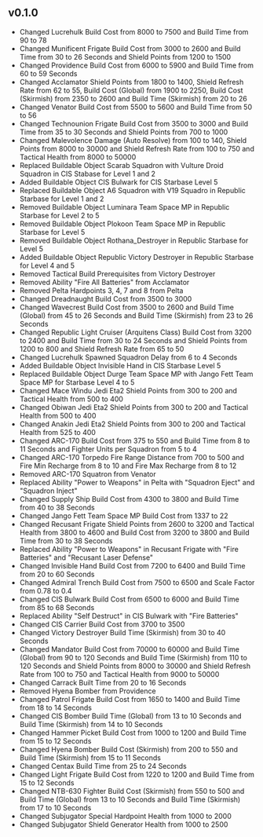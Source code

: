 ## v0.1.0

- Changed Lucrehulk Build Cost from 8000 to 7500 and Build Time from 90 to 78
- Changed Munificent Frigate Build Cost from 3000 to 2600 and Build Time from 30 to 26 Seconds and Shield Points from 1200 to 1500
- Changed Providence Build Cost from 6000 to 5900 and Build Time from 60 to 59 Seconds
- Changed Acclamator Shield Points from 1800 to 1400, Shield Refresh Rate from 62 to 55, Build Cost (Global) from 1900 to 2250, Build Cost (Skirmish) from 2350 to 2600 and Build Time (Skirmish) from 20 to 26
- Changed Venator Build Cost from 5500 to 5600 and Build Time from 50 to 56
- Changed Technounion Frigate Build Cost from 3500 to 3000 and Build Time from 35 to 30 Seconds and Shield Points from 700 to 1000
- Changed Malevolence Damage (Auto Resolve) from 100 to 140, Shield Points from 8000 to 30000 and Shield Refresh Rate from 100 to 750 and Tactical Health from 8000 to 50000
- Replaced Buildable Object Scarab Squadron with Vulture Droid Squadron in CIS Stabase for Level 1 and 2
- Added Buildable Object CIS Bulwark for CIS Starbase Level 5
- Replaced Buildable Object A6 Squadron with V19 Squadro in Republic Starbase for Level 1 and 2
- Removed Buildable Object Luminara Team Space MP in Republic Starbase for Level 2 to 5
- Removed Buildable Object Plokoon Team Space MP in Republic Starbase for Level 5
- Removed Buildable Object Rothana_Destroyer in Republic Starbase for Level 5
- Added Buildable Object Republic Victory Destroyer in Republic Starbase for Level 4 and 5
- Removed Tactical Build Prerequisites from Victory Destroyer
- Removed Ability "Fire All Batteries" from Acclamator
- Removed Pelta Hardpoints 3, 4, 7 and 8 from Pelta
- Changed Dreadnaught Build Cost from 3500 to 3000
- Changed Wavecrest Build Cost from 3500 to 2600 and Build Time (Global) from 45 to 26 Seconds and Build Time (Skirmish) from 23 to 26 Seconds
- Changed Republic Light Cruiser (Arquitens Class) Build Cost from 3200 to 2400 and Build Time from 30 to 24 Seconds and Shield Points from 1200 to 800 and Shield Refresh Rate from 65 to 50
- Changed Lucrehulk Spawned Squadron Delay from 6 to 4 Seconds
- Added Buildable Object Invisible Hand in CIS Starbase Level 5
- Replaced Buildable Object Durge Team Space MP with Jango Fett Team Space MP for Starbase Level 4 to 5
- Changed Mace Windu Jedi Eta2 Shield Points from 300 to 200 and Tactical Health from 500 to 400
- Changed Obiwan Jedi Eta2 Shield Points from 300 to 200 and Tactical Health from 500 to 400
- Changed Anakin Jedi Eta2 Shield Points from 300 to 200 and Tactical Health from 525 to 400
- Changed ARC-170 Build Cost from 375 to 550 and Build Time from 8 to 11 Seconds and Fighter Units per Squadron from 5 to 4
- Changed ARC-170 Torpedo Fire Range Distance from 700 to 500 and Fire Min Recharge from 8 to 10 and Fire Max Recharge from 8 to 12
- Removed ARC-170 Squatron from Venator
- Replaced Ability "Power to Weapons" in Pelta with "Squadron Eject" and "Squadron Inject"
- Changed Supply Ship Build Cost from 4300 to 3800 and Build Time from 40 to 38 Seconds
- Changed Jango Fett Team Space MP Build Cost from 1337 to 22
- Changed Recusant Frigate Shield Points from 2600 to 3200 and Tactical Health from 3800 to 4600 and Build Cost from 3200 to 3800 and Build Time from 30 to 38 Seconds
- Replaced Ability "Power to Weapons" in Recusant Frigate with "Fire Batteries" and "Recusant Laser Defense"
- Changed Invisible Hand Build Cost from 7200 to 6400 and Build Time from 20 to 60 Seconds
- Changed Admiral Trench Build Cost from 7500 to 6500 and Scale Factor from 0.78 to 0.4
- Changed CIS Bulwark Build Cost from 6500 to 6000 and Build Time from 85 to 68 Seconds
- Replaced Ability "Self Destruct" in CIS Bulwark with "Fire Batteries"
- Changed CIS Carrier Build Cost from 3700 to 3500
- Changed Victory Destroyer Build Time (Skirmish) from 30 to 40 Seconds
- Changed Mandator Build Cost from 70000 to 60000 and Build Time (Global) from 90 to 120 Seconds and Build Time (Skirmish) from 110 to 120 Seconds and Shield Points from 8000 to 30000 and Shield Refresh Rate from 100 to 750 and Tactical Health from 9000 to 50000
- Changed Carrack Built Time from 20 to 16 Seconds
- Removed Hyena Bomber from Providence
- Changed Patrol Frigate Build Cost from 1650 to 1400 and Build Time from 18 to 14 Seconds
- Changed CIS Bomber Build Time (Global) from 13 to 10 Seconds and Build Time (Skirmish) from 14 to 10 Seconds
- Changed Hammer Picket Build Cost from 1000 to 1200 and Build Time from 15 to 12 Seconds
- Changed Hyena Bomber Build Cost (Skirmish) from 200 to 550 and Build Time (Skirmish) from 15 to 11 Seconds
- Changed Centax Build Time from 25 to 24 Seconds
- Changed Light Frigate Build Cost from 1220 to 1200 and Build Time from 15 to 12 Seconds
- Changed NTB-630 Fighter Build Cost (Skirmish) from 550 to 500 and Build Time (Global) from 13 to 10 Seconds and Build Time (Skirmish) from 17 to 10 Seconds
- Changed Subjugator Special Hardpoint Health from 1000 to 2000
- Changed Subjugator Shield Generator Health from 1000 to 2500